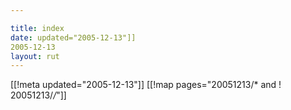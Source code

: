 ```yaml
---

title: index
date: updated="2005-12-13"]]
2005-12-13
layout: rut
---
```


[[!meta updated="2005-12-13"]]
[[!map pages="20051213/* and ! 20051213/*/*"]]

